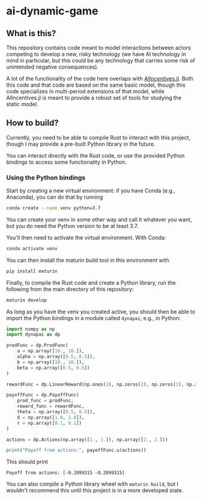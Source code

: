 # ai-dynamic-game

## What is this?

This repository contains code meant to model interactions between actors competing to develop a new, risky technology (we have AI technology in mind in particular, but this could be any technology that carries some risk of unintended negative consequences).

A lot of the functionality of the code here overlaps with [AIIncentives.jl](https://github.com/quevivasbien/AIIncentives.jl/). Both this code and that code are based on the same basic model, though this code specializes in multi-period extensions of that model, while AIIncentives.jl is meant to provide a robust set of tools for studying the static model.

## How to build?

Currently, you need to be able to compile Rust to interact with this project, though I may provide a pre-built Python library in the future.

You can interact directly with the Rust code, or use the provided Python bindings to access some functionality in Python.

### Using the Python bindings

Start by creating a new virtual environment: if you have Conda (e.g., Anaconda), you can do that by running
```bash
conda create --name venv python=3.7
```
You can create your venv in some other way and call it whatever you want, but you do need the Python version to be at least 3.7.

You'll then need to activate the virtual environment. With Conda:
```bash
conda activate venv
```

You can then install the maturin build tool in this environment with
```bash
pip install maturin
```

Finally, to compile the Rust code and create a Python library, run the following from the main directory of this repository:
```bash
maturin develop
```

As long as you have the venv you created active, you should then be able to import the Python bindings in a module called `dynapai`; e.g., in Python:
```python
import numpy as np
import dynapai as dp

prodFunc = dp.ProdFunc(
    a = np.array([10., 10.]),
    alpha = np.array([0.5, 0.5]),
    b = np.array([10., 10.]),
    beta = np.array([0.5, 0.5])
)

rewardFunc = dp.LinearReward(np.ones(2), np.zeros(2), np.zeros(2), np.zeros(2))

payoffFunc = dp.PayoffFunc(
    prod_func = prodFunc,
    reward_func = rewardFunc,
    theta = np.array([0.5, 0.5]),
    d = np.array([1.0, 1.0]),
    r = np.array([0.1, 0.1])
)

actions = dp.Actions(np.array([1., 1.]), np.array([2., 2.]))

print("Payoff from actions:", payoffFunc.u(actions))
```

This should print
```
Payoff from actions: [-0.2099315 -0.2099315]
```

You can also compile a Python library wheel with `maturin build`, but I wouldn't recommend this until this project is in a more developed state.

